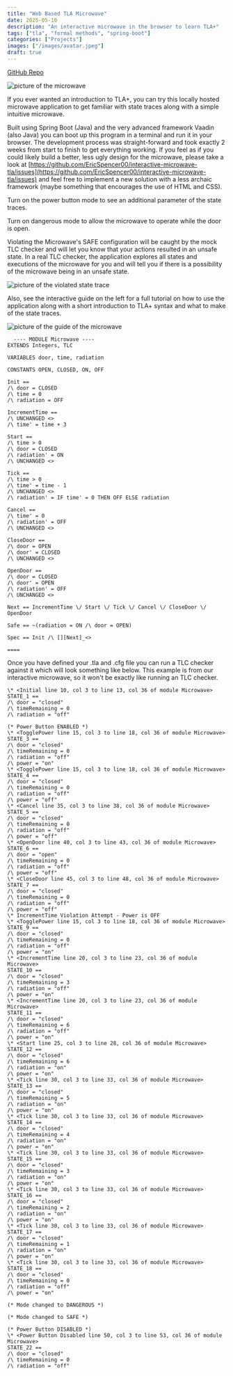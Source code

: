 ```yaml
---
title: "Web Based TLA Microwave"
date: 2025-05-10
description: "An interactive microwave in the browser to learn TLA+"
tags: ["tla", "formal methods", "spring-boot"]
categories: ["Projects"]
images: ["/images/avatar.jpeg"]
draft: true
---
```


[GitHub Repo](https://github.com/EricSpencer00/interactive-microwave-tla)

![picture of the microwave](/images/projects/microwave/fullpic.png)

If you ever wanted an introduction to TLA+, you can try this locally hosted microwave application to get familiar with state traces along with a simple intuitive microwave.

Built using Spring Boot (Java) and the very advanced framework Vaadin (also Java) you can boot up this program in a terminal and run it in your browser. The development process was straight-forward and took exactly 2 weeks from start to finish to get everything working. If you feel as if you could likely build a better, less ugly design for the microwave, please take a look at [https://github.com/EricSpencer00/interactive-microwave-tla/issues](https://github.com/EricSpencer00/interactive-microwave-tla/issues) and feel free to implement a new solution with a less archaic framework (maybe something that encourages the use of HTML and CSS).

Turn on the power button mode to see an additional parameter of the state traces.

Turn on dangerous mode to allow the microwave to operate while the door is open.

Violating the Microwave's SAFE configuration will be caught by the mock TLC checker and will let you know that your actions resulted in an unsafe state. In a real TLC checker, the application explores all states and executions of the microwave for you and will tell you if there is a possibility of the microwave being in an unsafe state.

![picture of the violated state trace](/images/projects/microwave/failstatetrace.png)

Also, see the interactive guide on the left for a full tutorial on how to use the application along with a short introduction to TLA+ syntax and what to make of the state traces.

![picture of the guide of the microwave](/images/projects/microwave/guide.png)

```
  ---- MODULE Microwave ----
EXTENDS Integers, TLC

VARIABLES door, time, radiation

CONSTANTS OPEN, CLOSED, ON, OFF

Init ==
/\ door = CLOSED
/\ time = 0
/\ radiation = OFF

IncrementTime ==
/\ UNCHANGED <>
/\ time' = time + 3

Start ==
/\ time > 0
/\ door = CLOSED
/\ radiation' = ON
/\ UNCHANGED <>

Tick ==
/\ time > 0
/\ time' = time - 1
/\ UNCHANGED <>
/\ radiation' = IF time' = 0 THEN OFF ELSE radiation

Cancel ==
/\ time' = 0
/\ radiation' = OFF
/\ UNCHANGED <>

CloseDoor ==
/\ door = OPEN
/\ door' = CLOSED
/\ UNCHANGED <>

OpenDoor ==
/\ door = CLOSED
/\ door' = OPEN
/\ radiation' = OFF
/\ UNCHANGED <>

Next == IncrementTime \/ Start \/ Tick \/ Cancel \/ CloseDoor \/ OpenDoor

Safe == ~(radiation = ON /\ door = OPEN)

Spec == Init /\ [][Next]_<>

====
```

Once you have defined your .tla and .cfg file you can run a TLC checker against it which will look something like below. This example is from our interactive microwave, so it won't be exactly like running an TLC checker.

```
\* <Initial line 10, col 3 to line 13, col 36 of module Microwave>
STATE_1 ==
/\ door = "closed"
/\ timeRemaining = 0
/\ radiation = "off"

(* Power Button ENABLED *)
\* <TogglePower line 15, col 3 to line 18, col 36 of module Microwave>
STATE_3 ==
/\ door = "closed"
/\ timeRemaining = 0
/\ radiation = "off"
/\ power = "on"
\* <TogglePower line 15, col 3 to line 18, col 36 of module Microwave>
STATE_4 ==
/\ door = "closed"
/\ timeRemaining = 0
/\ radiation = "off"
/\ power = "off"
\* <Cancel line 35, col 3 to line 38, col 36 of module Microwave>
STATE_5 ==
/\ door = "closed"
/\ timeRemaining = 0
/\ radiation = "off"
/\ power = "off"
\* <OpenDoor line 40, col 3 to line 43, col 36 of module Microwave>
STATE_6 ==
/\ door = "open"
/\ timeRemaining = 0
/\ radiation = "off"
/\ power = "off"
\* <CloseDoor line 45, col 3 to line 48, col 36 of module Microwave>
STATE_7 ==
/\ door = "closed"
/\ timeRemaining = 0
/\ radiation = "off"
/\ power = "off"
\* IncrementTime Violation Attempt - Power is OFF
\* <TogglePower line 15, col 3 to line 18, col 36 of module Microwave>
STATE_9 ==
/\ door = "closed"
/\ timeRemaining = 0
/\ radiation = "off"
/\ power = "on"
\* <IncrementTime line 20, col 3 to line 23, col 36 of module Microwave>
STATE_10 ==
/\ door = "closed"
/\ timeRemaining = 3
/\ radiation = "off"
/\ power = "on"
\* <IncrementTime line 20, col 3 to line 23, col 36 of module Microwave>
STATE_11 ==
/\ door = "closed"
/\ timeRemaining = 6
/\ radiation = "off"
/\ power = "on"
\* <Start line 25, col 3 to line 28, col 36 of module Microwave>
STATE_12 ==
/\ door = "closed"
/\ timeRemaining = 6
/\ radiation = "on"
/\ power = "on"
\* <Tick line 30, col 3 to line 33, col 36 of module Microwave>
STATE_13 ==
/\ door = "closed"
/\ timeRemaining = 5
/\ radiation = "on"
/\ power = "on"
\* <Tick line 30, col 3 to line 33, col 36 of module Microwave>
STATE_14 ==
/\ door = "closed"
/\ timeRemaining = 4
/\ radiation = "on"
/\ power = "on"
\* <Tick line 30, col 3 to line 33, col 36 of module Microwave>
STATE_15 ==
/\ door = "closed"
/\ timeRemaining = 3
/\ radiation = "on"
/\ power = "on"
\* <Tick line 30, col 3 to line 33, col 36 of module Microwave>
STATE_16 ==
/\ door = "closed"
/\ timeRemaining = 2
/\ radiation = "on"
/\ power = "on"
\* <Tick line 30, col 3 to line 33, col 36 of module Microwave>
STATE_17 ==
/\ door = "closed"
/\ timeRemaining = 1
/\ radiation = "on"
/\ power = "on"
\* <Tick line 30, col 3 to line 33, col 36 of module Microwave>
STATE_18 ==
/\ door = "closed"
/\ timeRemaining = 0
/\ radiation = "off"
/\ power = "on"

(* Mode changed to DANGEROUS *)

(* Mode changed to SAFE *)

(* Power Button DISABLED *)
\* <Power Button Disabled line 50, col 3 to line 53, col 36 of module Microwave>
STATE_22 ==
/\ door = "closed"
/\ timeRemaining = 0
/\ radiation = "off"
```